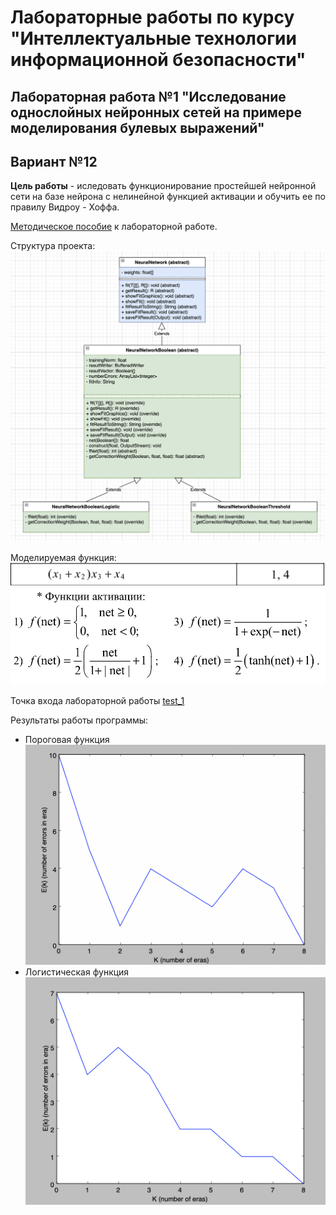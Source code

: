 # Лабораторные работы по курсу "Интеллектуальные технологии информационной безопасности"

## Лабораторная работа №1 "Исследование однослойных нейронных сетей на примере моделирования булевых выражений"
## Вариант №12

**Цель работы** - иследовать функционирование простейшей нейронной сети на базе нейрона с нелинейной функцией активации и обучить ее по правилу Видроу - Хоффа.

[Методическое пособие](study_guides/MetodichkaII_2017.pdf) к лабораторной работе.

Структура проекта:
![UmlProject](images/projectUML.png)

Моделируемая функция:
![Function](images/BooleanFunction.png)
![Activation](images/ActivationFunction.png)
 
Точка входа лабораторной работы [test_1](src/test/java/Test_1.java)

Результаты работы программы:

* Пороговая функция
![graph_1](images/graph_1.png)
* Логистическая функция
![graph_2](images/graph_2.png)
